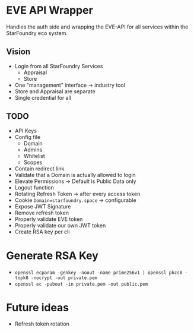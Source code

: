 # EVE API Wrapper

Handles the auth side and wrapping the EVE-API for all services within the StarFoundry eco system.

## Vision
- Login from all StarFoundry Services
  - Appraisal
  - Store
- One "management" interface -> industry tool
- Store and Appraisal are separate
- Single credential for all

## TODO
- API Keys
- Config file
  - Domain
  - Admins
  - Whitelist
  - Scopes
- Contain redirect link
- Validate that a Domain is actually allowed to login
- Elevate Permissions -> Default is Public Data only
- Logout function
- Rotating Refresh Token -> after every access token
- Cookie `Domain=starfoundry.space` -> configurable
- Expose JWT Signature
- Remove refresh token
- Properly validate EVE token
- Properly validate our own JWT token
- Create RSA key per cli

# Generate RSA Key

- `openssl ecparam -genkey -noout -name prime256v1 | openssl pkcs8 -topk8 -nocrypt -out private.pem`
- `openssl ec -pubout -in private.pem -out public.pem`

# Future ideas

- Refresh token rotation
